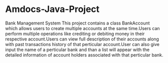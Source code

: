 # Amdocs-Java-Project
Bank Management System
This project contains a class BankAccount which allows users to create multiple accounts at the same time.Users can perform multiple operations like crediting or debiting money in their respective account.Users can view full description of their accounts along with past transactions history of that perticular account.User can also give input the name of a perticular bank and than a list will appear with the detailed information of account holders associated with that perticular bank. 
